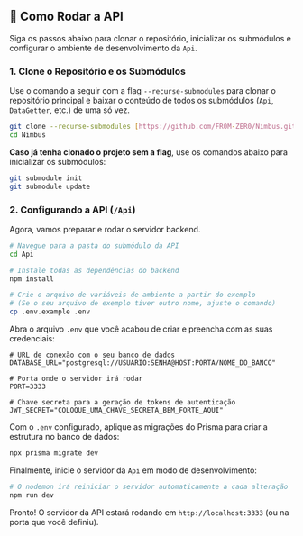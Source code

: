 ## 🚀 Como Rodar a API

Siga os passos abaixo para clonar o repositório, inicializar os submódulos e configurar o ambiente de desenvolvimento da `Api`.

### 1. Clone o Repositório e os Submódulos

Use o comando a seguir com a flag `--recurse-submodules` para clonar o repositório principal e baixar o conteúdo de todos os submódulos (`Api`, `DataGetter`, etc.) de uma só vez.

```bash
git clone --recurse-submodules [https://github.com/FR0M-ZER0/Nimbus.git](https://github.com/FR0M-ZER0/Nimbus.git)
cd Nimbus
```

**Caso já tenha clonado o projeto sem a flag**, use os comandos abaixo para inicializar os submódulos:
```bash
git submodule init
git submodule update
```

### 2. Configurando a API (`/Api`)

Agora, vamos preparar e rodar o servidor backend.

```bash
# Navegue para a pasta do submódulo da API
cd Api

# Instale todas as dependências do backend
npm install

# Crie o arquivo de variáveis de ambiente a partir do exemplo
# (Se o seu arquivo de exemplo tiver outro nome, ajuste o comando)
cp .env.example .env
```

Abra o arquivo `.env` que você acabou de criar e preencha com as suas credenciais:

```env
# URL de conexão com o seu banco de dados
DATABASE_URL="postgresql://USUARIO:SENHA@HOST:PORTA/NOME_DO_BANCO"

# Porta onde o servidor irá rodar
PORT=3333

# Chave secreta para a geração de tokens de autenticação
JWT_SECRET="COLOQUE_UMA_CHAVE_SECRETA_BEM_FORTE_AQUI"
```

Com o `.env` configurado, aplique as migrações do Prisma para criar a estrutura no banco de dados:

```bash
npx prisma migrate dev
```

Finalmente, inicie o servidor da `Api` em modo de desenvolvimento:

```bash
# O nodemon irá reiniciar o servidor automaticamente a cada alteração
npm run dev
```
Pronto! O servidor da API estará rodando em `http://localhost:3333` (ou na porta que você definiu).
